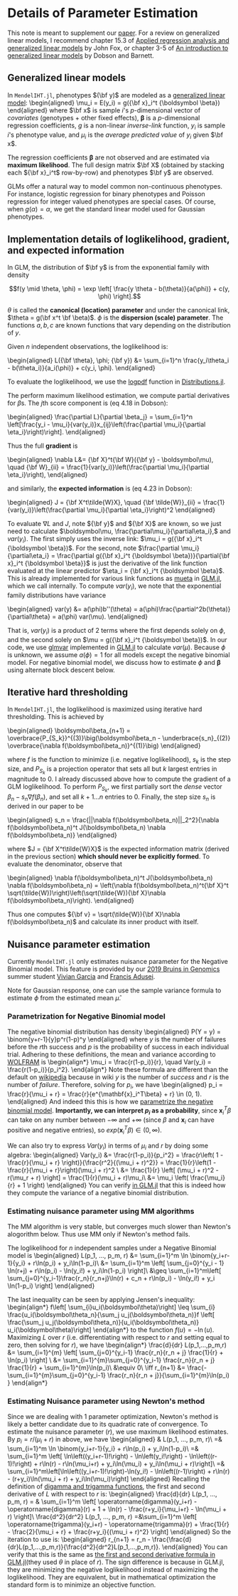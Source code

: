 
# Details of Parameter Estimation

This note is meant to supplement our [paper](https://doi.org/10.1093/gigascience/giaa044). For a review on generalized linear models, I recommend chapter 15.3 of [Applied regression analysis and generalized linear models](https://www.amazon.com/Applied-Regression-Analysis-Generalized-Linear/dp/1452205663/ref=sr_1_2?dchild=1&keywords=Applied+Regression+Analysis+and+Generalized+Linear+Models&qid=1609298891&s=books&sr=1-2) by John Fox, or chapter 3-5 of [An introduction to generalized linear models](https://www.amazon.com/Introduction-Generalized-Chapman-Statistical-Science/dp/1138741515/ref=sr_1_2?crid=18BN4MONNYYJH&dchild=1&keywords=an+introduction+to+generalized+linear+models&qid=1609298924&s=books&sprefix=an+introduction+to+ge%2Cstripbooks%2C222&sr=1-2) by Dobson and Barnett. 

## Generalized linear models

In `MendelIHT.jl`, phenotypes $(\bf y)$ are modeled as a [generalized linear model](https://en.wikipedia.org/wiki/Generalized_linear_model):
\begin{aligned}
    \mu_i = E(y_i) = g({\bf x}_i^t {\boldsymbol \beta})
\end{aligned}
where $\bf x$ is sample $i$'s $p$-dimensional vector of *covariates* (genotypes + other fixed effects), $\boldsymbol \beta$ is a $p$-dimensional regression coefficients, $g$ is a non-linear *inverse-link* function, $y_i$ is sample $i$'s phenotype value, and $\mu_i$ is the *average predicted value* of $y_i$ given $\bf x$. 

The regression coefficients $\boldsymbol \beta$ are not observed and are estimated via **maximum likelihood**. The full design matrix $\bf X$ (obtained by stacking each ${\bf x}_i^t$ row-by-row) and phenotypes $\bf y$ are observed. 

GLMs offer a natural way to model common non-continuous phenotypes. For instance, logistic regression for binary phenotypes and Poisson regression for integer valued phenotypes are special cases. Of course, when $g(\alpha) = \alpha,$ we get the standard linear model used for Gaussian phenotypes. 

## Implementation details of loglikelihood, gradient, and expected information

In GLM, the distribution of $\bf y$ is from the exponential family with density

$$f(y \mid \theta, \phi) = \exp \left[ \frac{y \theta - b(\theta)}{a(\phi)} + c(y, \phi) \right].$$

$\theta$ is called the **canonical (location) parameter** and under the canonical link, $\theta = g(\bf x^t \bf \beta)$. $\phi$ is the **dispersion (scale) parameter**. The functions $a, b, c$ are known functions that vary depending on the distribution of $y$. 

Given $n$ independent observations, the loglikelihood is:

\begin{aligned}
    L({\bf \theta}, \phi; {\bf y}) &= \sum_{i=1}^n \frac{y_i\theta_i - b(\theta_i)}{a_i(\phi)} + c(y_i, \phi).
\end{aligned}

To evaluate the loglikelihood, we use the [logpdf](https://juliastats.org/Distributions.jl/latest/univariate/#Distributions.logpdf-Tuple{Distribution{Univariate,S}%20where%20S%3C:ValueSupport,Real}) function in [Distributions.jl](https://github.com/JuliaStats/Distributions.jl).

The perform maximum likelihood estimation, we compute partial derivatives for $\beta$s. The $j$th score component is (eq 4.18 in Dobson):

\begin{aligned}
    \frac{\partial L}{\partial \beta_j} = \sum_{i=1}^n \left[\frac{y_i - \mu_i}{var(y_i)}x_{ij}\left(\frac{\partial \mu_i}{\partial \eta_i}\right)\right].
\end{aligned}

Thus the full **gradient** is

\begin{aligned}
    \nabla L&= {\bf X}^t{\bf W}({\bf y} - \boldsymbol\mu), \quad {\bf W}_{ii} = \frac{1}{var(y_i)}\left(\frac{\partial \mu_i}{\partial \eta_i}\right),
\end{aligned}

and similarly, the **expected information** is (eq 4.23 in Dobson):

\begin{aligned}
    J = {\bf X^t\tilde{W}X}, \quad {\bf \tilde{W}}_{ii} = \frac{1}{var(y_i)}\left(\frac{\partial \mu_i}{\partial \eta_i}\right)^2
\end{aligned}

To evaluate $\nabla L$ and $J$, note ${\bf y}$ and ${\bf X}$ are known, so we just need to calculate $\boldsymbol\mu, \frac{\partial\mu_i}{\partial\eta_i},$ and $var(y_i)$. The first simply uses the inverse link: $\mu_i = g({\bf x}_i^t {\boldsymbol \beta})$. For the second, note $\frac{\partial \mu_i}{\partial\eta_i} = \frac{\partial g({\bf x}_i^t {\boldsymbol \beta})}{\partial{\bf x}_i^t {\boldsymbol \beta}}$ is just the derivative of the link function evaluated at the linear predictor $\eta_i = {\bf x}_i^t {\boldsymbol \beta}$. This is already implemented for various link functions as [mueta](https://github.com/JuliaStats/GLM.jl/blob/master/src/glmtools.jl#L149) in [GLM.jl](https://github.com/JuliaStats/GLM.jl), which we call internally. To compute $var(y_i)$, we note that the exponential family distributions have variance

\begin{aligned}
    var(y) &= a(\phi)b''(\theta) = a(\phi)\frac{\partial^2b(\theta)}{\partial\theta} = a(\phi) var(\mu).
\end{aligned}

That is, $var(y_i)$ is a product of 2 terms where the first depends solely on $\phi$, and the second solely on $\mu = g({\bf x}_i^t {\boldsymbol \beta})$. In our code, we use [glmvar](https://github.com/JuliaStats/GLM.jl/blob/master/src/glmtools.jl#L315) implemented in [GLM.jl](https://github.com/JuliaStats/GLM.jl) to calculate $var(\mu)$. Because $\phi$ is unknown, we assume $a(\phi) = 1$ for all models except the negative binomial model. For negative binomial model, we discuss how to estimate $\phi$ and $\boldsymbol\beta$ using alternate block descent below.  

## Iterative hard thresholding

In `MendelIHT.jl`, the loglikelihood is maximized using iterative hard thresholding. This is achieved by

\begin{aligned}
    \boldsymbol\beta_{n+1} = \overbrace{P_{S_k}}^{(3)}\big(\boldsymbol\beta_n - \underbrace{s_n}_{(2)} \overbrace{\nabla f(\boldsymbol\beta_n)}^{(1)}\big)
\end{aligned}

where $f$ is the function to minimize (i.e. negative loglikelihood), $s_k$ is the step size, and $P_{S_k}$ is a projection operator that sets all but $k$ largest entries in magnitude to $0$. I already discussed above how to compute the gradient of a GLM loglikelihood. To perform $P_{S_k}$, we first partially sort the *dense* vector $\beta_n - s_n \nabla f(\beta_n)$, and set all $k+1 ... n$ entries to $0$. Finally, the step size $s_n$ is derived in our paper to be

\begin{aligned}
    s_n = \frac{||\nabla f(\boldsymbol\beta_n)||_2^2}{\nabla f(\boldsymbol\beta_n)^t J(\boldsymbol\beta_n) \nabla f(\boldsymbol\beta_n)}
\end{aligned}

where $J = {\bf X^t\tilde{W}X}$ is the expected information matrix (derived in the previous section) **which should never be explicitly formed**. To evaluate the denominator, observe that 

\begin{aligned}
    \nabla f(\boldsymbol\beta_n)^t J(\boldsymbol\beta_n) \nabla f(\boldsymbol\beta_n) = \left(\nabla f(\boldsymbol\beta_n)^t{\bf X}^t \sqrt(\tilde{W})\right)\left(\sqrt(\tilde{W}){\bf X}\nabla f(\boldsymbol\beta_n)\right).
\end{aligned}

Thus one computes ${\bf v} = \sqrt(\tilde{W}){\bf X}\nabla f(\boldsymbol\beta_n)$ and calculate its inner product with itself. 

## Nuisance parameter estimation

Currently `MendelIHT.jl` only estimates nuisance parameter for the Negative Binomial model. This feature is provided by our [2019 Bruins in Genomics](https://qcb.ucla.edu/big-summer/big2019-2/) summer student [Vivian Garcia](https://github.com/viviangarcia) and [Francis Adusei](https://github.com/fadusei). 

Note for Gaussian response, one can use the sample variance formula to estimate $\phi$ from the estimated mean $\hat{\mu}$. 

### Parametrization for Negative Binomial model

The negative binomial distribution has density 
\begin{aligned}
	P(Y = y) = \binom{y+r-1}{y}p^r(1-p)^y
\end{aligned}
where $y$ is the number of failures before the $r$th success and $p$ is the probability of success in each individual trial. Adhering to these definitions, the mean and variance according to [WOLFRAM](https://reference.wolfram.com/language/ref/NegativeBinomialDistribution.html) is 
\begin{align*}
	\mu_i = \frac{r(1-p_i)}{r}, \quad
	Var(y_i) = \frac{r(1-p_i)}{p_i^2}.
\end{align*}
Note these formula are different than the default on [wikipedia](https://en.wikipedia.org/wiki/Negative_binomial_distribution) because in wiki $y$ is the number of *success* and $r$ is the number of *failure*. 
Therefore, solving for $p_i$, we have 
\begin{aligned}
	p_i = \frac{r}{\mu_i + r} = \frac{r}{e^{\mathbf{x}_i^T\beta} + r} \in (0, 1).
\end{aligned}
And indeed this this is how we [parametrize the negative binomial model](https://github.com/OpenMendel/MendelIHT.jl/blob/master/src/utilities.jl#L41). **Importantly, we can interpret $p_i$ as a probability**, since $\mathbf{x}_i^T\beta$ can take on any number between $-\infty$ and $+\infty$ (since $\beta$ and $\mathbf{x}_i$ can have positive and negative entries), so $exp(\mathbf{x}_i^T\beta)\in(0, \infty)$.

We can also try to express $Var(y_i)$ in terms of $\mu_i$ and $r$ by doing some algebra:
\begin{aligned}
	Var(y_i)
	&= \frac{r(1-p_i)}{p_i^2} = \frac{r\left( 1 - \frac{r}{\mu_i + r} \right)}{\frac{r^2}{(\mu_i + r)^2}} = \frac{1}{r}\left(1 - \frac{r}{\mu_i + r}\right)(\mu_i + r)^2 \\
	&= \frac{1}{r} \left[ (\mu_i + r)^2 - r(\mu_r + r) \right] = \frac{1}{r}(\mu_i + r)\mu_i\\
	&= \mu_i \left( \frac{\mu_i}{r} + 1 \right)
\end{aligned}
You can verify [in GLM.jl](https://github.com/JuliaStats/GLM.jl/blob/ef246bb8fdbfa3f3058435035d0b0cf42abdd06e/src/glmtools.jl#L320) that this is indeed how they compute the variance of a negative binomial distribution. 

### Estimating nuisance parameter using MM algorithms

The MM algorithm is very stable, but converges much slower than Newton's alogorithm below. Thus use MM only if Newton's method fails.

The loglikelihood for $n$ independent samples under a Negative Binomial model is 
\begin{aligned}
	L(p_1, ..., p_m, r)
	&= \sum_{i=1}^m \ln \binom{y_i+r-1}{y_i} + r\ln(p_i) + y_i\ln(1-p_i)\\
	&= \sum_{i=1}^m \left[ \sum_{j=0}^{y_i - 1} \ln(r+j) + r\ln(p_i) - \ln(y_i!) + y_i\ln(1-p_i) \right]\\
	&\geq \sum_{i=1}^m\left[ \sum_{j=0}^{y_i-1}\frac{r_n}{r_n+j}\ln(r) + c_n + r\ln(p_i) - \ln(y_i!) + y_i \ln(1-p_i) \right]
\end{aligned}

The last inequality can be seen by applying Jensen's inequality:
\begin{align*}
	f\left[ \sum_{i}u_i(\boldsymbol\theta)\right] \leq \sum_{i} \frac{u_i(\boldsymbol\theta_n}{\sum_j u_j(\boldsymbol\theta_n)}f \left[ \frac{\sum_j u_j(\boldsymbol\theta_n)}{u_i(\boldsymbol\theta_n)} u_i(\boldsymbol\theta)\right]
\end{align*}
to the function $f(u) = - \ln(u).$ Maximizing $L$ over $r$ (i.e. differentiating with respect to $r$ and setting equal to zero, then solving for $r$), we have
\begin{align*}
	\frac{d}{dr} L(p_1,...,p_m,r) 
	&= \sum_{i=1}^{m} \left[ \sum_{j=0}^{y_i-1} \frac{r_n}{r_n + j} \frac{1}{r} + \ln(p_i) \right] \\
	&= \sum_{i=1}^{m}\sum_{j=0}^{y_i-1} \frac{r_n}{r_n + j} \frac{1}{r} + \sum_{i=1}^{m}\ln(p_i)\\ 
	&\equiv 0\\
	\iff r_{n+1} &= \frac{-\sum_{i=1}^{m}\sum_{j=0}^{y_i-1} \frac{r_n}{r_n + j}}{\sum_{i=1}^{m}\ln(p_i) } 
\end{align*}

### Estimating Nuisance parameter using Newton's method


Since we are dealing with 1 parameter optimization, Newton's method is likely a better candidate due to its quadratic rate of convergence. To estimate the nuisance parameter ($r$), we use maximum likelihood estimates. By $p_i = r / (\mu_i + r)$ in above, we have
\begin{aligned}
	& L(p_1, ..., p_m, r)\\
	=& \sum_{i=1}^m \ln \binom{y_i+r-1}{y_i} + r\ln(p_i) + y_i\ln(1-p_i)\\
	=& \sum_{i=1}^m \left[ \ln\left((y_i+r-1)!\right) - \ln\left(y_i!\right) - \ln\left((r-1)!\right) + r\ln(r) - r\ln(\mu_i+r) + y_i\ln(\mu_i) + y_i\ln(\mu_i + r)\right]\\
	=& \sum_{i=1}^m\left[\ln\left((y_i+r-1)!\right)-\ln(y_i!) - \ln\left((r-1)\right) + r\ln(r) - (r+y_i)\ln(\mu_i + r) + y_i\ln(\mu_i)\right]
\end{aligned}
Recalling the definition of [digamma and trigamma functions](https://en.wikipedia.org/wiki/Digamma_function), the first and second derivative of $L$ with respect to $r$ is:
\begin{aligned}
	\frac{d}{dr} L(p_1, ..., p_m, r) = & \sum_{i=1}^m \left[ \operatorname{digamma}(y_i+r) - \operatorname{digamma}(r) + 1 + \ln(r) - \frac{r+y_i}{\mu_i+r} - \ln(\mu_i + r) \right]\\
	\frac{d^2}{dr^2} L(p_1, ..., p_m, r) =&\sum_{i=1}^m \left[ \operatorname{trigamma}(y_i+r) - \operatorname{trigamma}(r) + \frac{1}{r} - \frac{2}{\mu_i + r} + \frac{r+y_i}{(\mu_i + r)^2} \right]
\end{aligned}
So the iteration to use is:
\begin{aligned}
	r_{n+1} = r_n - \frac{\frac{d}{dr}L(p_1,...,p_m,r)}{\frac{d^2}{dr^2}L(p_1,...,p_m,r)}.
\end{aligned}
You can verify that this is the same as [the first and second derivative formula in GLM.jl](https://github.com/JuliaStats/GLM.jl/blob/master/src/negbinfit.jl#L3)(they used $\theta$ in place of $r$). The sign difference is because in GLM.jl, they are minimizing the negative loglikelihood instead of maximizing the loglikelihood. They are equivalent, but in mathematical optimization the standard form is to minimize an objective function. 


```julia

```
